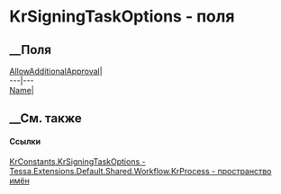 # KrSigningTaskOptions - поля
##  __Поля
[AllowAdditionalApproval](F_Tessa_Extensions_Default_Shared_Workflow_KrProcess_KrConstants_KrSigningTaskOptions_AllowAdditionalApproval.htm)|  
---|---  
[Name](F_Tessa_Extensions_Default_Shared_Workflow_KrProcess_KrConstants_KrSigningTaskOptions_Name.htm)|  
## __См. также
#### Ссылки
[KrConstants.KrSigningTaskOptions -
](T_Tessa_Extensions_Default_Shared_Workflow_KrProcess_KrConstants_KrSigningTaskOptions.htm)
[Tessa.Extensions.Default.Shared.Workflow.KrProcess - пространство
имён](N_Tessa_Extensions_Default_Shared_Workflow_KrProcess.htm)
